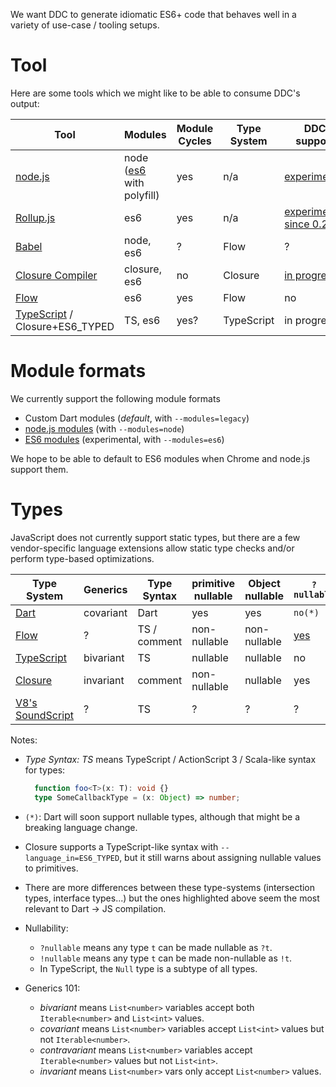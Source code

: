 We want DDC to generate idiomatic ES6+ code that behaves well in a variety of use-case / tooling setups.

# Tool

Here are some tools which we might like to be able to consume DDC's output:

| Tool | Modules | Module Cycles | Type System | DDC support |
| ---- | ------- | ------------- | ----------- | ----------- |
| [node.js](http://nodejs.org) | node ([es6](https://github.com/ModuleLoader/es6-module-loader) with polyfill) | yes | n/a | [experimental](https://github.com/dart-lang/dev_compiler/blob/master/tool/node_test.sh) |
| [Rollup.js](rollupjs.org) | es6 | yes | n/a | [experimental since 0.25.4](https://github.com/rollup/rollup/pull/506) |
| [Babel](https://babeljs.io) | node, es6 | ? | Flow | ? |
| [Closure Compiler](https://developers.google.com/closure/compiler/) | closure, es6 | no | Closure | [in progress](https://github.com/dart-lang/dev_compiler/issues/312) |
| [Flow](https://flowtype.org) | es6 | yes | Flow | no |
| [TypeScript](httphttps://babeljs.io://typescriptlang.org) / Closure+ES6_TYPED | TS, es6 | yes? | TypeScript | in progress |

# Module formats

We currently support the following module formats
- Custom Dart modules (_default_, with `--modules=legacy`)
- [node.js modules](https://nodejs.org/api/modules.html) (with `--modules=node`)
- [ES6 modules](https://developer.mozilla.org/en/docs/web/javascript/reference/statements/import) (experimental, with `--modules=es6`)

We hope to be able to default to ES6 modules when Chrome and node.js support them.

# Types

JavaScript does not currently support static types, but there are a few vendor-specific language extensions allow static type checks  and/or perform type-based optimizations.

| Type System | Generics | Type Syntax | primitive nullable | Object nullable | `?nullable` | `!notNullable` |
| ----------- | -------- | ----------- | ------------------ | --------------- | ----------- | -------------- |
| [Dart](https://www.dartlang.org/docs/spec/) | covariant | Dart | yes | yes | `no(*)` | `no(*)` |
| [Flow](http://flowtype.org/docs/type-annotations.html#_) | ? | TS / comment | non-nullable | non-nullable | [yes](http://flowtype.org/docs/nullable-types.html) | no |
| [TypeScript](https://github.com/Microsoft/TypeScript/blob/master/doc/spec.md) | bivariant | TS | nullable | nullable | no | no |
| [Closure](https://developers.google.com/closure/compiler/docs/js-for-compiler) | invariant | comment | non-nullable | nullable | yes | yes |
| [V8's SoundScript](https://developers.google.com/v8/experiments) | ? | TS | ? | ? | ? | ? |

Notes:
- _Type Syntax: TS_ means TypeScript / ActionScript 3 / Scala-like syntax for types:

  ```typescript
    function foo<T>(x: T): void {}
    type SomeCallbackType = (x: Object) => number;
  ```

- `(*)`: Dart will soon support nullable types, although that might be a breaking language change.
- Closure supports a TypeScript-like syntax with `--language_in=ES6_TYPED`, but it still warns about assigning nullable values to primitives.
- There are more differences between these type-systems (intersection types, interface types...) but the ones highlighted above seem the most relevant to Dart -> JS compilation.
- Nullability:

  - `?nullable` means any type `t` can be made nullable as `?t`.
  - `!nullable` means any type `t` can be made non-nullable as `!t`.
  - In TypeScript, the `Null` type is a subtype of all types.

- Generics 101:

  - _bivariant_ means `List<number>` variables accept both `Iterable<number>` and `List<int>` values.
  - _covariant_ means `List<number>` variables accept `List<int>` values but not `Iterable<number>`.
  - _contravariant_ means `List<number>` variables accept `Iterable<number>` values but not `List<int>`.
  - _invariant_ means `List<number>` vars only accept `List<number>` values.
